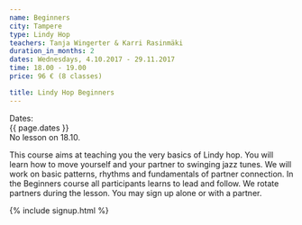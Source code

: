 ```yaml
---
name: Beginners
city: Tampere
type: Lindy Hop
teachers: Tanja Wingerter & Karri Rasinmäki
duration_in_months: 2
dates: Wednesdays, 4.10.2017 - 29.11.2017
time: 18.00 - 19.00
price: 96 € (8 classes)

title: Lindy Hop Beginners
---
```


Dates:  
{{ page.dates }}  
No lesson on 18.10.

This course aims at teaching you the very basics of Lindy hop. You will learn how to move yourself and your partner to swinging jazz tunes. We will work on basic patterns, rhythms and fundamentals of partner connection. In the Beginners course all participants learns to lead and follow. We rotate partners during the lesson. You may sign up alone or with a partner.

{% include signup.html %}
